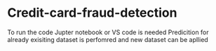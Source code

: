 # Credit-card-fraud-detection
To run the code Jupter notebook or VS code is needed
Predicition for already exisiting dataset is perfomred and new dataset can be apllied
